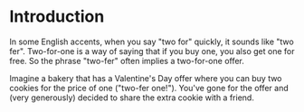 # Introduction

In some English accents, when you say "two for" quickly, it sounds like "two fer".
Two-for-one is a way of saying that if you buy one, you also get one for free. 
So the phrase "two-fer" often implies a two-for-one offer.

Imagine a bakery that has a Valentine's Day offer where you can buy two cookies for the price of one ("two-fer one!").
You've gone for the offer and (very generously) decided to share the extra cookie with a friend.
